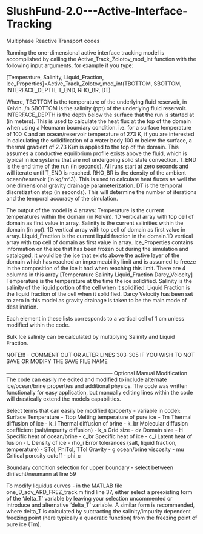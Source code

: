# SlushFund-2.0---Active-Interface-Tracking
Multiphase Reactive Transport codes

Running the one-dimensional active interface tracking model is accomplished by calling the Active_Track_Zolotov_mod_int function with the following input arguments, for example if you type:

[Temperature, Salinity, Liquid_Fraction, Ice_Properties]=Active_Track_Zolotov_mod_int(TBOTTOM, SBOTTOM, INTERFACE_DEPTH, T_END, RHO_BR, DT)

Where,
TBOTTOM is the temperature of the underlying fluid reservoir, in Kelvin. /n
SBOTTOM is the salinity (ppt) of the underlying fluid reservoir.
INTERFACE_DEPTH is the depth below the surface that the run is started at (in meters). This is used to calculate the heat flux at the top of the domain when using a Neumann boundary condition. i.e. for a surface temperature of 100 K and an ocean/reservoir temperature of 273 K, if you are interested in calculating the solidification of a water body 100 m below the surface, a thermal gradient of 2.73 K/m is applied to the top of the domain. This assumes a conductive equilibrium profile exists above the fluid, which is typical in ice systems that are not undergoing solid state convection.
T_END is the end time of the run (in seconds). All runs start at zero seconds and will iterate until T_END is reached.
RHO_BR is the density of the ambient ocean/reservoir (in kg/m^3). This is used to calculate heat fluxes as well the one dimensional gravity drainage parameterization.
DT is the temporal discretization step (in seconds). This will determine the number of iterations and the temporal accuracy of the simulation.

The output of the model is 4 arrays:
Temperature is the current temperatures within the domain (in Kelvin). 1D vertical array with top cell of domain as first value in array.
Salinity is the current salinities within the domain (in ppt). 1D vertical array with top cell of domain as first value in array.
Liquid_Fraction is the current liquid fraction in the domain.1D vertical array with top cell of domain as first value in array.
Ice_Properties contains information on the ice that has been frozen out during the simulation and cataloged, it would be the ice that exists above the active layer of the domain which has reached an impermeability limit and is assumed to freeze in the composition of the ice it had when reaching this limit. There are 4 columns in this array [Temperature Salinity Liquid_Fraction Darcy_Velocity]
Temperature is the temperature at the time the ice solidified.
Salinity is the salinity of the liquid portion of the cell when it solidified.
Liquid Fraction is the liquid fraction of the cell when it solidified.
Darcy Velocity has been set to zero in this model as gravity drainage is taken to be the main mode of desalination.

Each element in these lists corresponds to a vertical cell of 1 cm unless modified within the code.

Bulk Ice salinity can be calculated by multiplying Salinity and Liquid Fraction.

NOTE!!! - COMMENT OUT OR ALTER LINES 303-305 IF YOU WISH TO NOT SAVE OR MODIFY THE SAVE FILE NAME

————————————————————
Optional Manual Modification
The code can easily me edited and modified to include alternate ice/ocean/brine properties and additional physics. The code was written functionally for easy application, but manually editing lines within the code will drastically extend the models capabilities.

Select terms that can easily be modified (property - variable in code): 
Surface Temperature - Ttop
Melting temperature of pure ice - Tm
Thermal diffusion of ice - k_i
Thermal diffusion of brine - k_br
Molecular diffusion coefficient (salt/impurity diffusion) - k_s
Grid size - dz
Domain size - H
Specific heat of ocean/brine - c_br
Specific heat of ice - c_i
Latent heat of fusion - L
Density of ice - rho_i
Error tolerances (salt, liquid fraction, temperature) - STol, PhiTol, TTol
Gravity - g
ocean/brine viscosity - mu
Critical porosity cutoff - phi_c

Boundary condition selection for upper boundary - select between dirilecht/neumann at line 59

To modify liquidus curves - in the MATLAB file one_D_adv_ARD_FREZ_track.m find line 37, either select a preexisting form of the ‘delta_T’ variable by leaving your selection uncommented or introduce and alternative ‘delta_T’ variable. A similar form is recommended, where delta_T is calculated by subtracting the salinity/impurity dependent freezing point (here typically a quadratic function) from the freezing point of pure ice (Tm).

